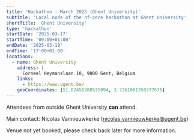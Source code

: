 ```yaml
---
title: 'Hackathon - March 2025 (Ghent University)'
subtitle: 'Local node of the nf-core hackathon at Ghent University'
shortTitle: 'Ghent University'
type: 'hackathon'
startDate: '2025-03-17'
startTime: '09:00+01:00'
endDate: '2025-03-19'
endTime: '17:00+01:00'
locations:
  - name: Ghent University
    address: |
      Corneel Heymanslaan 10, 9000 Gent, Belgium
    links:
      - https://www.ugent.be/
    geoCoordinates: [51.02456280575994, 3.7261081350377676]
---
```


Attendees from outside Ghent University **can** attend.

Main contact: Nicolas Vannieuwkerke ([nicolas.vannieuwkerke@ugent.be](mailto:nicolas.vannieuwkerke@ugent.be))

Venue not yet booked, please check back later for more information.
